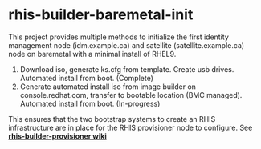 # rhis-builder-baremetal-init
This project provides multiple methods to initialize the first identity management node (idm.example.ca) and satellite (satellite.example.ca) node on baremetal with a minimal install of RHEL9.

1) Download iso, generate ks.cfg from template. Create usb drives. Automated install from boot. (Complete)
2) Generate automated install iso from image builder on console.redhat.com, transfer to bootable location (BMC managed). Automated install from boot. (In-progress)

This ensures that the two bootstrap systems to create an RHIS infrastructure are in place for the RHIS provisioner node to configure.
See **[rhis-builder-provisioner wiki](https://github.com/parmstro/rhis-builder-provisioner/wiki)**
